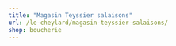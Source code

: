```yaml
---
title: "Magasin Teyssier salaisons"
url: /le-cheylard/magasin-teyssier-salaisons/
shop: boucherie
---
```

